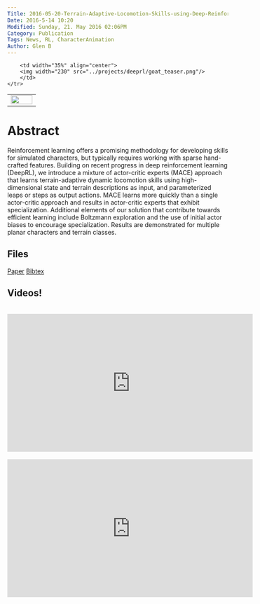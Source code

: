 ```yaml
---
Title: 2016-05-20-Terrain-Adaptive-Locomotion-Skills-using-Deep-Reinforcement-Learning.md
Date: 2016-5-14 10:20
Modified: Sunday, 21. May 2016 02:06PM 
Category: Publication
Tags: News, RL, CharacterAnimation
Author: Glen B
---
```


<table width="100%">
	<tr width="100%">
		<td width="55%" align="center">
		<img width="100%" src="../projects/deeprl/dog_teaser.png"/>
		</td>
		
		<td width="35%" align="center">
		<img width="230" src="../projects/deeprl/goat_teaser.png"/>
		</td>
	</tr>
</table>	

# Abstract

Reinforcement learning offers a promising methodology for developing skills for simulated characters, but typically requires working with sparse hand-crafted features. Building on recent progress in deep reinforcement learning (DeepRL), we introduce a mixture of actor-critic experts (MACE) approach that learns terrain-adaptive dynamic locomotion skills using high-dimensional state and terrain descriptions as input, and parameterized leaps or steps as output actions. MACE learns more quickly than a single actor-critic approach and results in actor-critic experts that exhibit specialization. Additional elements of our solution that contribute towards efficient learning include Boltzmann exploration and the use of initial actor biases to encourage specialization. Results are demonstrated for multiple planar characters and terrain classes.

## Files

[Paper](../projects/deeprl/2016-TOG-deepRL.pdf)
[Bibtex](../files/bibtex/TerrainDeepRL.bib)

## Videos!

<br/>
								<iframe width="560" height="315" src="https://www.youtube.com/embed/KPfzRSBzNX4" frameborder="0" allowfullscreen></iframe>
								<br><br>
								<iframe width="560" height="315" src="https://www.youtube.com/embed/A0BmHoujP9k" frameborder="0" allowfullscreen></iframe>


